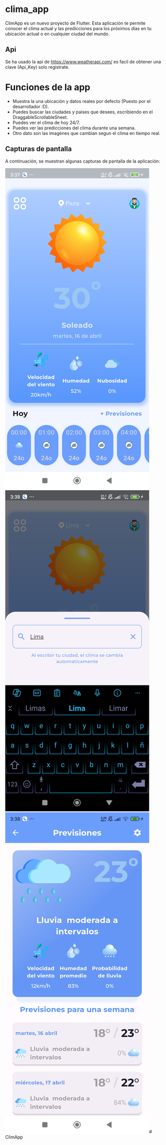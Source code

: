 # clima_app

ClimApp es un nuevo proyecto de Flutter. Esta aplicación te permite conocer el clima actual y las predicciones para los próximos días en tu ubicación actual o en cualquier ciudad del mundo.

## Api

Se ha usado la api de https://www.weatherapi.com/ es facil de obtener una clave (Api_Key) solo registrate.

# Funciones de la app

- Muestra la una ubicación y datos reales por defecto (Puesto por el desarrollador :D).
- Puedes buscar las ciudades y paises que desees, escribiendo en el DraggableScrollableSheet.
- Puedes ver el clima de hoy 24/7.
- Puedes ver las predicciones del clima durante una semana.
- Otro dato son las imagenes que cambian segun el clima en tiempo real.

## Capturas de pantalla

A continuación, se muestran algunas capturas de pantalla de la aplicación:

![Pantalla principal](assets/images/cap1.jpg)
![Pantalla de buscador](assets/images/cap3.jpg)
![Pantalla de Previciones](assets/images/cap2.jpg)# ClimApp
